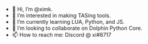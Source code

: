- 👋 Hi, I’m @ximk.
- 👀 I’m interested in making TASing tools.
- 🌱 I’m currently learning LUA, Python, and JS.
- 💞️ I’m looking to collaborate on Dolphin Python Core.
- 📫 How to reach me: Discord @ xi#8717

<!---
ximk/ximk is a ✨ special ✨ repository because its `README.md` (this file) appears on your GitHub profile.
You can click the Preview link to take a look at your changes.
--->

